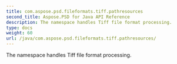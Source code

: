 ```yaml
---
title: com.aspose.psd.fileformats.tiff.pathresources
second_title: Aspose.PSD for Java API Reference
description: The namespace handles Tiff file format processing.
type: docs
weight: 60
url: /java/com.aspose.psd.fileformats.tiff.pathresources/
---
```



The namespace handles Tiff file format processing.

